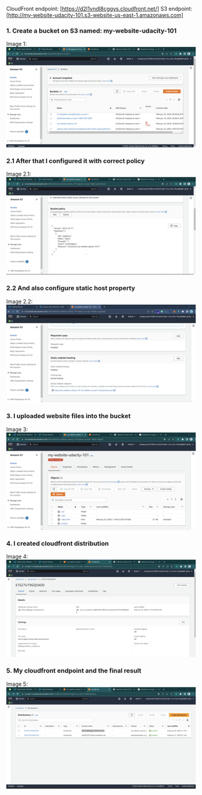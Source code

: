 CloudFront endpoint: [https://d2l1vndl8cggys.cloudfront.net/]
S3 endpoint: [http://my-website-udacity-101.s3-website-us-east-1.amazonaws.com]

### 1. Create a bucket on S3 named: my-website-udacity-101

Image 1: ![Create Bucket](images/createBucket.png)

### 2.1 After that I configured it with correct policy

Image 2.1: ![Add Policy](images/policyConfig.png)

### 2.2 And also configure static host property

Image 2.2: ![Public host](images/enableHosting.png)

### 3. I uploaded website files into the bucket

Image 3: ![File upload](images/fileUpload.png)

### 4. I created cloudfront distribution

Image 4: ![distribution](images/cloudFront.png)

### 5. My cloudfront endpoint and the final result

Image 5: ![endpoint](images/cloudFrontEndpoint.png)
